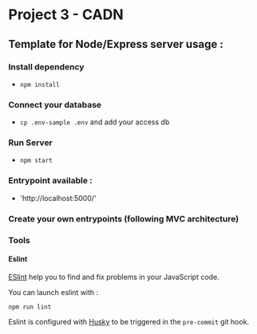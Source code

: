 # Project 3 - CADN

## Template for Node/Express server usage :

### Install dependency 
- ```npm install```

### Connect your database
- ```cp .env-sample .env``` and add your access db

### Run Server 
- ```npm start```

### Entrypoint available :
- 'http://localhost:5000/'

### Create your own entrypoints (following MVC architecture)

### Tools

#### Eslint

[ESlint](https://eslint.org/) help you to find and fix problems in your JavaScript code.

You can launch eslint with :
```shell
npm run lint
```

Eslint is configured with [Husky](https://typicode.github.io/husky/#/) to be triggered in the `pre-commit` git hook.


